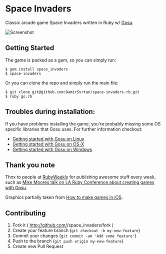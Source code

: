 # Space Invaders

Classic arcade game Space Invaders written in Ruby w/ [Gosu](https://github.com/jlnr/gosu).

![Screenshot](http://i.imgur.com/Xfewqhn.png)
## Getting Started

The game is packed as a gem, so you can simply run:

    $ gem install space_invaders
    $ space-invaders

Or you can clone the repo and simply run the main file:

    $ git clone git@github.com:DamirSvrtan/space-invaders.rb.git
    $ ruby go.rb
    
## Troubles during installation:

 If you have problems installing the game, you're probably missing some OS specific libraries that Gosu uses. For further information checkout:
 
* [Getting started with Gosu on Linux](https://github.com/jlnr/gosu/wiki/Getting-Started-on-Linux)
* [Getting started with Gosu on OS-X](https://github.com/jlnr/gosu/wiki/Getting-Started-on-OS-X)
* [Getting started with Gosu on Windows](https://github.com/jlnr/gosu/wiki/Getting-Started-on-Windows)

## Thank you note

Thnx to people at [RubyWeekly](http://rubyweekly.com/) for publishing awesome stuff every week, such as [Mike Moores talk on LA Ruby Conference about creating games with Gosu](http://www.confreaks.com/videos/3049-larubyconf2014-writing-games-with-ruby?utm_source=rubyweekly&utm_medium=email).

Graphics partially taken from [How to make games in iOS](http://www.raywenderlich.com/51068/how-to-make-a-game-like-space-invaders-with-sprite-kit-tutorial-part-1).

## Contributing

1. Fork it ( http://github.com/<my-github-username>/space_invaders/fork )
2. Create your feature branch (`git checkout -b my-new-feature`)
3. Commit your changes (`git commit -am 'Add some feature'`)
4. Push to the branch (`git push origin my-new-feature`)
5. Create new Pull Request
